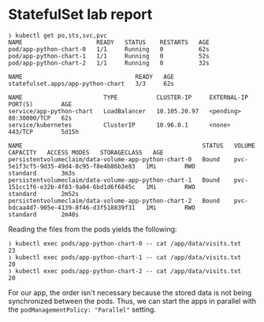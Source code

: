 # StatefulSet lab report

```
❭ kubectl get po,sts,svc,pvc
NAME                     READY   STATUS    RESTARTS   AGE
pod/app-python-chart-0   1/1     Running   0          62s
pod/app-python-chart-1   1/1     Running   0          52s
pod/app-python-chart-2   1/1     Running   0          32s

NAME                                READY   AGE
statefulset.apps/app-python-chart   3/3     62s

NAME                       TYPE           CLUSTER-IP     EXTERNAL-IP   PORT(S)        AGE
service/app-python-chart   LoadBalancer   10.105.20.97   <pending>     80:30000/TCP   62s
service/kubernetes         ClusterIP      10.96.0.1      <none>        443/TCP        5d15h

NAME                                                   STATUS   VOLUME                                     CAPACITY   ACCESS MODES   STORAGECLASS   AGE
persistentvolumeclaim/data-volume-app-python-chart-0   Bound    pvc-5e1f3cf5-9d35-49d4-8c95-f8e4b86b3e83   1Mi        RWO            standard       3m3s
persistentvolumeclaim/data-volume-app-python-chart-1   Bound    pvc-151cc1f6-e32b-4f83-9a04-6bd1d6f6845c   1Mi        RWO            standard       2m52s
persistentvolumeclaim/data-volume-app-python-chart-2   Bound    pvc-bdcaa4d7-905e-4139-8f46-d3f518839f31   1Mi        RWO            standard       2m40s
```

Reading the files from the pods yields the following:

```
❭ kubectl exec pods/app-python-chart-0 -- cat /app/data/visits.txt
23
❭ kubectl exec pods/app-python-chart-1 -- cat /app/data/visits.txt
20
❭ kubectl exec pods/app-python-chart-2 -- cat /app/data/visits.txt
20
```

For our app, the order isn't necessary because the stored data is not being synchronized 
between the pods. Thus, we can start the apps in parallel with the `podManagementPolicy: "Parallel"` setting. 
